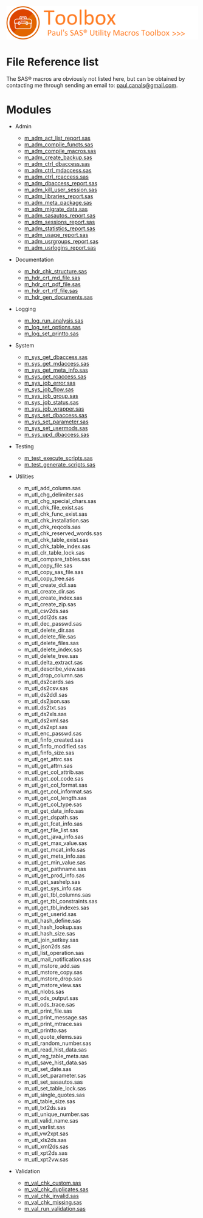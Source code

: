 ![../misc/images/doc_banner.png](../misc/images/doc_banner.png)
# 
# File Reference list
The SAS&reg; macros are obviously not listed here, but can be obtained by contacting me through sending an email to: [paul.canals@gmail.com](mailto:paul.canals@gmail.com). 

# Modules

* Admin
   * [m_adm_act_list_report.sas](../docs/m_adm_act_list_report.md)
   * [m_adm_compile_functs.sas](../docs/m_adm_compile_functs.md)
   * [m_adm_compile_macros.sas](../docs/m_adm_compile_macros.md)
   * [m_adm_create_backup.sas](../docs/m_adm_create_backup.md)
   * [m_adm_ctrl_dbaccess.sas](../docs/m_adm_ctrl_dbaccess.md)
   * [m_adm_ctrl_mdaccess.sas](../docs/m_adm_ctrl_mdaccess.md)
   * [m_adm_ctrl_rcaccess.sas](../docs/m_adm_ctrl_rcaccess.md)
   * [m_adm_dbaccess_report.sas](../docs/m_adm_dbaccess_report.md)
   * [m_adm_kill_user_session.sas](../docs/m_adm_kill_user_session.md)
   * [m_adm_libraries_report.sas](../docs/m_adm_libraries_report.md)
   * [m_adm_meta_package.sas](../docs/m_adm_meta_package.md)
   * [m_adm_migrate_data.sas](../docs/m_adm_migrate_data.md)
   * [m_adm_sasautos_report.sas](../docs/m_adm_sasautos_report.md)
   * [m_adm_sessions_report.sas](../docs/m_adm_sessions_report.md)
   * [m_adm_statistics_report.sas](../docs/m_adm_statistics_report.md)
   * [m_adm_usage_report.sas](../docs/m_adm_usage_report.md)
   * [m_adm_usrgroups_report.sas](../docs/m_adm_usrgroups_report.md)
   * [m_adm_usrlogins_report.sas](../docs/m_adm_usrlogins_report.md)

* Documentation
   * [m_hdr_chk_structure.sas](../docs/m_hdr_chk_structure.md)
   * [m_hdr_crt_md_file.sas](../docs/m_hdr_crt_md_file.md)
   * [m_hdr_crt_pdf_file.sas](../docs/m_hdr_crt_pdf_file.md)
   * [m_hdr_crt_rtf_file.sas](../docs/m_hdr_crt_rtf_file.md)
   * [m_hdr_gen_documents.sas](../docs/m_hdr_gen_documents.md)

* Logging
   * [m_log_run_analysis.sas](../docs/m_log_run_analysis.md)
   * [m_log_set_options.sas](../docs/m_log_set_options.md)
   * [m_log_set_printto.sas](../docs/m_log_set_printto)

* System
   * [m_sys_get_dbaccess.sas](../docs/m_sys_get_dbaccess.md)
   * [m_sys_get_mdaccess.sas](../docs/m_sys_get_mdaccess.md)
   * [m_sys_get_meta_info.sas](../docs/m_sys_get_meta_info.md)
   * [m_sys_get_rcaccess.sas](../docs/m_sys_get_rcaccess.md)
   * [m_sys_job_error.sas](../docs/m_sys_job_error.md)
   * [m_sys_job_flow.sas](../docs/m_sys_job_flow.md)
   * [m_sys_job_group.sas](../docs/m_sys_job_group.md)
   * [m_sys_job_status.sas](../docs/m_sys_job_status.md)
   * [m_sys_job_wrapper.sas](../docs/m_sys_job_wrapper.md)
   * [m_sys_set_dbaccess.sas](../docs/m_sys_set_dbaccess.md)
   * [m_sys_set_parameter.sas](../docs/m_sys_set_parameter.md)
   * [m_sys_set_usermods.sas](../docs/m_sys_set_usermods.md)
   * [m_sys_upd_dbaccess.sas](../docs/m_sys_upd_dbaccess.md)

* Testing
   * [m_test_execute_scripts.sas](../docs/m_test_execute_scripts.md)
   * [m_test_generate_scripts.sas](../docs/m_test_generate_scripts.md)

* Utilities
   * m_utl_add_column.sas
   * m_utl_chg_delimiter.sas
   * m_utl_chg_special_chars.sas
   * m_utl_chk_file_exist.sas
   * m_utl_chk_func_exist.sas
   * m_utl_chk_installation.sas
   * m_utl_chk_reqcols.sas
   * m_utl_chk_reserved_words.sas
   * m_utl_chk_table_exist.sas
   * m_utl_chk_table_index.sas
   * m_utl_clr_table_lock.sas
   * m_utl_compare_tables.sas
   * m_utl_copy_file.sas
   * m_utl_copy_sas_file.sas
   * m_utl_copy_tree.sas
   * m_utl_create_ddl.sas
   * m_utl_create_dir.sas
   * m_utl_create_index.sas
   * m_utl_create_zip.sas
   * m_utl_csv2ds.sas
   * m_utl_ddl2ds.sas
   * m_utl_dec_passwd.sas
   * m_utl_delete_dir.sas
   * m_utl_delete_file.sas
   * m_utl_delete_files.sas
   * m_utl_delete_index.sas
   * m_utl_delete_tree.sas
   * m_utl_delta_extract.sas
   * m_utl_describe_view.sas
   * m_utl_drop_column.sas
   * m_utl_ds2cards.sas
   * m_utl_ds2csv.sas
   * m_utl_ds2ddl.sas
   * m_utl_ds2json.sas
   * m_utl_ds2txt.sas
   * m_utl_ds2xls.sas
   * m_utl_ds2xml.sas
   * m_utl_ds2xpt.sas
   * m_utl_enc_passwd.sas
   * m_utl_finfo_created.sas
   * m_utl_finfo_modified.sas
   * m_utl_finfo_size.sas
   * m_utl_get_attrc.sas
   * m_utl_get_attrn.sas
   * m_utl_get_col_attrib.sas
   * m_utl_get_col_code.sas
   * m_utl_get_col_format.sas
   * m_utl_get_col_informat.sas
   * m_utl_get_col_length.sas
   * m_utl_get_col_type.sas
   * m_utl_get_data_info.sas
   * m_utl_get_dspath.sas
   * m_utl_get_fcat_info.sas
   * m_utl_get_file_list.sas
   * m_utl_get_java_info.sas
   * m_utl_get_max_value.sas
   * m_utl_get_mcat_info.sas
   * m_utl_get_meta_info.sas
   * m_utl_get_min_value.sas
   * m_utl_get_pathname.sas
   * m_utl_get_prod_info.sas
   * m_utl_get_sashelp.sas
   * m_utl_get_sys_info.sas
   * m_utl_get_tbl_columns.sas
   * m_utl_get_tbl_constraints.sas
   * m_utl_get_tbl_indexes.sas
   * m_utl_get_userid.sas
   * m_utl_hash_define.sas
   * m_utl_hash_lookup.sas
   * m_utl_hash_size.sas
   * m_utl_join_setkey.sas
   * m_utl_json2ds.sas
   * m_utl_list_operation.sas
   * m_utl_mail_notification.sas
   * m_utl_mstore_add.sas
   * m_utl_mstore_copy.sas
   * m_utl_mstore_drop.sas
   * m_utl_mstore_view.sas
   * m_utl_nlobs.sas
   * m_utl_ods_output.sas
   * m_utl_ods_trace.sas
   * m_utl_print_file.sas
   * m_utl_print_message.sas
   * m_utl_print_mtrace.sas
   * m_utl_printto.sas
   * m_utl_quote_elems.sas
   * m_utl_random_number.sas
   * m_utl_read_hist_data.sas
   * m_utl_reg_table_meta.sas
   * m_utl_save_hist_data.sas
   * m_utl_set_date.sas
   * m_utl_set_parameter.sas
   * m_utl_set_sasautos.sas
   * m_utl_set_table_lock.sas
   * m_utl_single_quotes.sas
   * m_utl_table_size.sas
   * m_utl_txt2ds.sas
   * m_utl_unique_number.sas
   * m_utl_valid_name.sas
   * m_utl_varlist.sas
   * m_utl_vw2xpt.sas
   * m_utl_xls2ds.sas
   * m_utl_xml2ds.sas
   * m_utl_xpt2ds.sas
   * m_utl_xpt2vw.sas
 
 * Validation
   * [m_val_chk_custom.sas](../docs/m_val_chk_custom.md)
   * [m_val_chk_duplicates.sas](../docs/m_val_chk_duplicates.md)
   * [m_val_chk_invalid.sas](../docs/m_val_chk_invalid.md)
   * [m_val_chk_missing.sas](../docs/m_val_chk_missing.md)
   * [m_val_run_validation.sas](../docs/m_val_run_validation.md)
  
